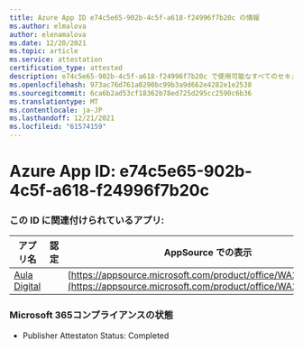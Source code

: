 ```yaml
---
title: Azure App ID e74c5e65-902b-4c5f-a618-f24996f7b20c の情報
ms.author: elmalova
author: elenamalova
ms.date: 12/20/2021
ms.topic: article
ms.service: attestation
certification_type: attested
description: e74c5e65-902b-4c5f-a618-f24996f7b20c で使用可能なすべてのセキュリティおよびコンプライアンス情報。
ms.openlocfilehash: 973ac76d761a0290bc99b3a9d662e4282e1e2538
ms.sourcegitcommit: 6ca6b2ad53cf18362b78ed725d295cc2590c6b36
ms.translationtype: MT
ms.contentlocale: ja-JP
ms.lasthandoff: 12/21/2021
ms.locfileid: "61574159"
---
```

# <a name="azure-app-id-e74c5e65-902b-4c5f-a618-f24996f7b20c"></a>Azure App ID: e74c5e65-902b-4c5f-a618-f24996f7b20c


### <a name="apps-associated-with-this-id"></a>この ID に関連付けられているアプリ:
| **アプリ名** | **認定** | **AppSource での表示** |
|--------------|---------------|-----------------------|
| [Aula Digital](https://docs.microsoft.com/microsoft-365-app-certification/forward/WA200003108) |  | [https://appsource.microsoft.com/product/office/WA200003108](https://appsource.microsoft.com/product/office/WA200003108) |

### <a name="microsoft-365-app-compliance-status"></a>Microsoft 365コンプライアンスの状態
- Publisher Attestaton Status: Completed
